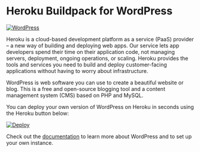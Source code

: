 # Heroku Buildpack for WordPress

[![WordPress](http://www.technomile.com/wp-content/uploads/2015/04/heroku_wordpress2.jpg)](http://www.technomile.com/capabilities/application-development/heroku/wordpress)

Heroku is a cloud-based development platform as a service (PaaS) provider – a new way of building and deploying web apps. Our service lets app developers spend their time on their application code, not managing servers, deployment, ongoing operations, or scaling. Heroku provides the tools and services you need to build and deploy customer-facing applications without having to worry about infrastructure.

WordPress is web software you can use to create a beautiful website or blog. This is a free and open-source blogging tool and a content management system (CMS) based on PHP and MySQL.

You can deploy your own version of WordPress on Heroku in seconds using the Heroku button below:

[![Deploy](https://www.herokucdn.com/deploy/button.png)](https://heroku.com/deploy?template=https://github.com/technomile/Heroku-WordPress)

Check out the [documentation](technomile-buildpack.herokuapp.com/WordPress/) to learn more about WordPress and to set up your own instance.
